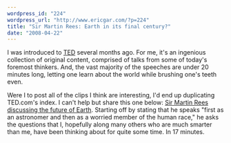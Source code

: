 ```yaml
---
wordpress_id: "224"
wordpress_url: "http://www.ericgar.com/?p=224"
title: "Sir Martin Rees: Earth in its final century?"
date: "2008-04-22"
---
```

I was introduced to <a href="http://www.ted.com">TED</a> several months ago. For me, it's an ingenious collection of original content, comprised of talks from some of today's foremost thinkers. And, the vast majority of the speeches are under 20 minutes long, letting one learn about the world while brushing one's teeth even. 

Were I to post all of the clips I think are interesting, I'd end up duplicating TED.com's index. I can't help but share this one below: <a href="http://www.ted.com/talks/view/id/42">Sir Martin Rees discussing the future of Earth</a>. Starting off by stating that he speaks "first as an astronomer and then as a worried member of the human race," he asks the questions that I, hopefully along many others who are much smarter than me, have been thinking about for quite some time. In 17 minutes.
